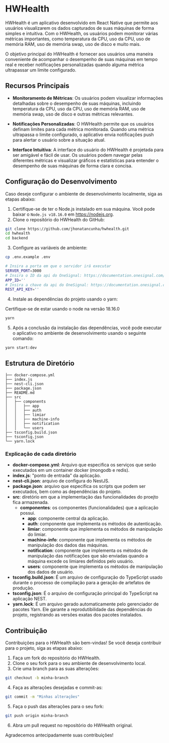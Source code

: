 # HWHealth

HWHealth é um aplicativo desenvolvido em React Native que permite aos usuários visualizarem os dados capturados de suas máquinas de forma simples e intuitiva. Com o HWHealth, os usuários podem monitorar várias métricas importantes, como temperatura da CPU, uso da CPU, uso de memória RAM, uso de memória swap, uso de disco e muito mais.

O objetivo principal do HWHealth é fornecer aos usuários uma maneira conveniente de acompanhar o desempenho de suas máquinas em tempo real e receber notificações personalizadas quando alguma métrica ultrapassar um limite configurado.

## Recursos Principais

- **Monitoramento de Métricas**: Os usuários podem visualizar informações detalhadas sobre o desempenho de suas máquinas, incluindo temperatura da CPU, uso da CPU, uso de memória RAM, uso de memória swap, uso de disco e outras métricas relevantes.

- **Notificações Personalizadas**: O HWHealth permite que os usuários definam limites para cada métrica monitorada. Quando uma métrica ultrapassa o limite configurado, o aplicativo envia notificações push para alertar o usuário sobre a situação atual.

- **Interface Intuitiva**: A interface do usuário do HWHealth é projetada para ser amigável e fácil de usar. Os usuários podem navegar pelas diferentes métricas e visualizar gráficos e estatísticas para entender o desempenho de suas máquinas de forma clara e concisa.


## Configuração do Desenvolvimento

Caso deseje configurar o ambiente de desenvolvimento localmente, siga as etapas abaixo:

1. Certifique-se de ter o Node.js instalado em sua máquina. Você pode baixar o `Node.js v18.16.0` em https://nodejs.org.
2. Clone o repositório do HWHealth do GitHub:

```bash
git clone https://github.com/jhonatancunha/hwhealth.git
cd hwhealth
cd backend
```

3. Configure as variáveis de ambiente:

```bash
cp .env.example .env
```

```bash
# Insira a porta em que o servidor irá executar
SERVER_PORT=3000
# Insira o ID da api do OneSignal: https://documentation.onesignal.com/docs/keys-and-ids
APP_ID=''
# Insira a chave da api do OneSignal: https://documentation.onesignal.com/docs/keys-and-ids
REST_API_KEY=''
```

4. Instale as dependências do projeto usando o yarn:

Certifique-se de estar usando o node na versão 18.16.0

```bash
yarn
```

5. Após a conclusão da instalação das dependências, você pode executar o aplicativo no ambiente de desenvolvimento usando o seguinte comando:

```bash
yarn start:dev
```

## Estrutura de Diretório

```.
├── docker-compose.yml
├── index.js
├── nest-cli.json
├── package.json
├── README.md
├── src
│   ├── components
│   │   ├── app
│   │   ├── auth
│   │   ├── limiar
│   │   ├── machine-info
│   │   ├── notification
│   │   └── users
├── tsconfig.build.json
├── tsconfig.json
└── yarn.lock
```

### Explicação de cada diretório

- **docker-compose.yml**: Arquivo que especifica os serviços que serão executados em um container docker (mongodb e redis).
- **index.js**: "ponto de entrada" da aplicação.
- **nest-cli.json**: arquivo de configura do NestJS.
- **package.json**: arquivo que especifica os scripts que podem ser executados, bem como as dependências do projeto.
- **src**: diretório em que a implementação das funcionalidades do proejto fica armazenada.
   - **componentes**: os componentes (funcionalidades) que a aplicação possui.
      - **app**: componente central da aplicação.
      - **auth**: componente que implementa os métodos de autenticação.
      - **limiar**: componente que implementa os métodos de manipulação do limiar.
      - **machine-info**: componente que implementa os métodos de manipulação dos dados das máquinas.
      - **notification**: componente que implementa os métodos de manipulação das notificações que são enviadas quando a máquina excede os limiares definidos pelo usuário.
      - **users**: componente que implementa os métodos de manipulação dos dados de usuário.
- **tsconfig.build.json**: É um arquivo de configuração do TypeScript usado durante o processo de compilação para a geração de artefatos de produção.
- **tsconfig.json**: É o arquivo de configuração principal do TypeScript na aplicação NEST.
- **yarn.lock**: É um arquivo gerado automaticamente pelo gerenciador de pacotes Yarn. Ele garante a reprodutibilidade das dependências do projeto, registrando as versões exatas dos pacotes instalados.

## Contribuição

Contribuições para o HWHealth são bem-vindas! Se você deseja contribuir para o projeto, siga as etapas abaixo:

1. Faça um fork do repositório do HWHealth.
2. Clone o seu fork para o seu ambiente de desenvolvimento local.
3. Crie uma branch para as suas alterações:

```bash
git checkout -b minha-branch
```
4. Faça as alterações desejadas e commit-as:
   
```bash
git commit -m "Minhas alterações"
```

5. Faça o push das alterações para o seu fork:

```bash
git push origin minha-branch
```

6. Abra um pull request no repositório do HWHealth original.

Agradecemos antecipadamente suas contribuições!
